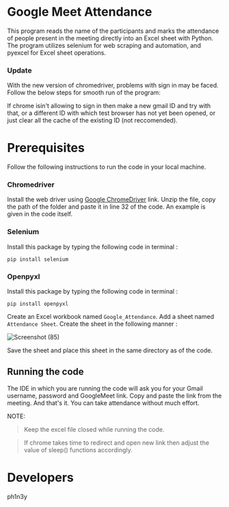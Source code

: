 
# Google Meet Attendance
This program reads the name of the participants and marks the attendance of people present in the meeting directly into an Excel sheet with Python. The program utilizes selenium for web scraping and automation, and pyexcel for Excel sheet operations.

### Update
With the new version of chromedriver, problems with sign in may be faced. Follow the below steps for smooth run of the program:

If chrome isin't allowing to sign in then make a new gmail ID and try with that, or a different ID with which test browser has not yet been opened, or just clear all the cache of the existing ID (not reccomended).

# Prerequisites
Follow the following instructions to run the code in your local machine.

### Chromedriver
Install the web driver using [Google ChromeDriver](https://chromedriver.chromium.org/) link. Unzip the file, copy the path of the folder and paste it in line 32 of the code. An example is given in the code itself.

### Selenium
Install this package by typing the following code in terminal :

`pip install selenium`

### Openpyxl
Install this package by typing the following code in terminal :

`pip install openpyxl`

Create an Excel workbook named `Google_Attendance`. Add a sheet named `Attendance Sheet`. Create the sheet in the following manner :

![Screenshot (85)](https://user-images.githubusercontent.com/67066785/93229103-dab88380-f793-11ea-8d4a-760e200271f6.png)

Save the sheet and place this sheet in the same directory as of the code.

## Running the code
The IDE in which you are running the code will ask you for your Gmail username, password and GoogleMeet link. Copy and paste the link from the meeting. And that's it. You can take attendance without much effort.

NOTE:
>Keep the excel file closed while running the code.

>If chrome takes time to redirect and open new link then adjust the value of sleep() functions accordingly.

# Developers
ph1n3y
